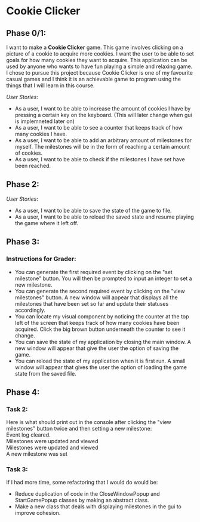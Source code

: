 # Cookie Clicker

## Phase 0/1:

I want to make a **Cookie Clicker** game. This game
involves clicking on a picture of a cookie to 
acquire more cookies. I want the user
to be able to set goals for how many cookies they want to
acquire. This application can be used by anyone who wants 
to have fun playing a simple and relaxing game. I chose to 
pursue this project because Cookie Clicker is one of my favourite 
casual games and I think it is an achievable game to
program using the things that I will learn in this course.

*User Stories*:
- As a user, I want to be able to increase the amount of
cookies I have by pressing a certain key on the 
keyboard. (This will later change when gui is implemneted
later on)
- As a user, I want to be able to see a counter
that keeps track of how many cookies I have.
- As a user, I want to be able to add an arbitrary
amount of milestones for myself. The milestones will be in the form of reaching a certain
amount of cookies. 
- As a user, I want to be able to check if the milestones
I have set have been reached.

## Phase 2:
*User Stories*:
- As a user, I want to be able to save the state of the game to file.
- As a user, I want to be able to reload the saved state and resume playing
the game where it left off.

## Phase 3:
### Instructions for Grader:

- You can generate the first required event by
clicking on the "set milestone" button. You will then
be prompted to input an integer to set a new milestone.
- You can generate the second required event by clicking
on the "view milestones" button. A new window will appear
that displays all the milestones that have been set so far and
update their statuses accordingly.
- You can locate my visual component by noticing the 
counter at the top left of the screen that keeps track
of how many cookies have been acquired. Click the big brown 
button underneath the counter to see it change.
- You can save the state of my application by closing the main
window. A new window will appear that give the user the option
of saving the game.
- You can reload the state of my application when it is first run. 
A small window will appear that gives the user the option of loading
the game state from the saved file.

## Phase 4:

### Task 2:
Here is what should print out in the console 
after clicking the "view milestones" button twice
and then setting a new milestone:   
Event log cleared.    
Milestones were updated and viewed   
Milestones were updated and viewed   
A new milestone was set

### Task 3:
If I had more time, some refactoring that I would
do would be:
- Reduce duplication of code in the CloseWindowPopup
and StartGamePopup classes by making an abstract class.
- Make a new class that deals with displaying milestones
in the gui to improve cohesion.


